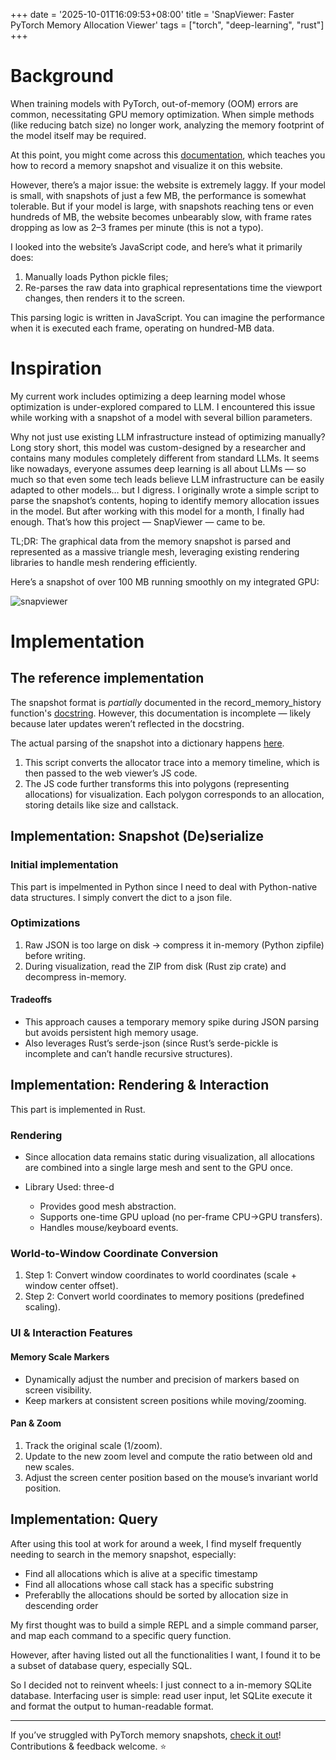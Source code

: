 +++
date = '2025-10-01T16:09:53+08:00'
title = 'SnapViewer: Faster PyTorch Memory Allocation Viewer'
tags = ["torch", "deep-learning", "rust"]
+++

# Background

When training models with PyTorch, out-of-memory (OOM) errors are common, necessitating GPU memory optimization. When simple methods (like reducing batch size) no longer work, analyzing the memory footprint of the model itself may be required.

At this point, you might come across this [documentation](https://docs.pytorch.org/docs/stable/torch_cuda_memory.html), which teaches you how to record a memory snapshot and visualize it on this website.

However, there’s a major issue: the website is extremely laggy. If your model is small, with snapshots of just a few MB, the performance is somewhat tolerable. But if your model is large, with snapshots reaching tens or even hundreds of MB, the website becomes unbearably slow, with frame rates dropping as low as 2–3 frames per minute (this is not a typo).

I looked into the website’s JavaScript code, and here’s what it primarily does:

1. Manually loads Python pickle files;
2. Re-parses the raw data into graphical representations time the viewport changes, then renders it to the screen.

This parsing logic is written in JavaScript. You can imagine the performance when it is executed each frame, operating on hundred-MB data.

# Inspiration

My current work includes optimizing a deep learning model whose optimization is under-explored compared to LLM. I encountered this issue while working with a snapshot of a model with several billion parameters.

Why not just use existing LLM infrastructure instead of optimizing manually? Long story short, this model was custom-designed by a researcher and contains many modules completely different from standard LLMs. It seems like nowadays, everyone assumes deep learning is all about LLMs — so much so that even some tech leads believe LLM infrastructure can be easily adapted to other models… but I digress.
I originally wrote a simple script to parse the snapshot’s contents, hoping to identify memory allocation issues in the model. But after working with this model for a month, I finally had enough. That’s how this project — SnapViewer — came to be.

TL;DR​​: The graphical data from the memory snapshot is parsed and represented as a massive triangle mesh, leveraging existing rendering libraries to handle mesh rendering efficiently.

Here’s a snapshot of over 100 MB running smoothly on my integrated GPU:

![snapviewer](../images/snapviewer.gif)


# Implementation

## The reference implementation

The snapshot format is _partially_ documented in the record_memory_history function's [docstring](https://github.com/pytorch/pytorch/blob/main/torch/cuda/memory.py). However, this documentation is incomplete — likely because later updates weren’t reflected in the docstring.

The actual parsing of the snapshot into a dictionary happens [here](https://github.com/pytorch/pytorch/blob/main/torch/cuda/_memory_viz.py).
1. This script converts the allocator trace into a memory timeline, which is then passed to the web viewer’s JS code. 
2. The JS code further transforms this into polygons (representing allocations) for visualization. Each polygon corresponds to an allocation, storing details like size and callstack.

## Implementation: Snapshot (De)serialize

### Initial implementation
This part is impelmented in Python since I need to deal with Python-native data structures. I simply convert the dict to a json file.

### Optimizations
1. Raw JSON is too large on disk → compress it in-memory (Python zipfile) before writing.
2. During visualization, read the ZIP from disk (Rust zip crate) and decompress in-memory.

#### Tradeoffs
- This approach causes a temporary memory spike during JSON parsing but avoids persistent high memory usage.
- Also leverages Rust’s serde-json (since Rust’s serde-pickle is incomplete and can’t handle recursive structures).

## Implementation: Rendering & Interaction​​

This part is implemented in Rust.

### Rendering
- Since allocation data remains static during visualization, all allocations are combined into a single large mesh and sent to the GPU once.

- ​Library Used​​: three-d
    - Provides good mesh abstraction.
    - Supports one-time GPU upload (no per-frame CPU→GPU transfers).
    - Handles mouse/keyboard events.

### ​World-to-Window Coordinate Conversion​​
1. ​Step 1​​: Convert window coordinates to world coordinates (scale + window center offset).
2. ​​Step 2​​: Convert world coordinates to memory positions (predefined scaling).

### UI & Interaction Features​

#### Memory Scale Markers​​
- Dynamically adjust the number and precision of markers based on screen visibility.
- Keep markers at consistent screen positions while moving/zooming.

#### Pan & Zoom​​

1. Track the original scale (1/zoom).
2. Update to the new zoom level and compute the ratio between old and new scales.
3. Adjust the screen center position based on the mouse’s invariant world position.

## Implementation: Query

After using this tool at work for around a week, I find myself frequently needing to search in the memory snapshot, especially:

- Find all allocations which is alive at a specific timestamp
- Find all allocations whose call stack has a specific substring
- Preferablly the allocations should be sorted by allocation size in descending order


My first thought was to build a simple REPL and a simple command parser, and map each command to a specific query function.

However, after having listed out all the functionalities I want, I found it to be a subset of database query, especially SQL.

So I decided not to reinvent wheels: I just connect to a in-memory SQLite database. Interfacing user is simple: read user input, let SQLite execute it and format the output to human-readable format.

---

If you’ve struggled with PyTorch memory snapshots, [check it out](https://github.com/Da1sypetals/SnapViewer)! Contributions & feedback welcome. ⭐